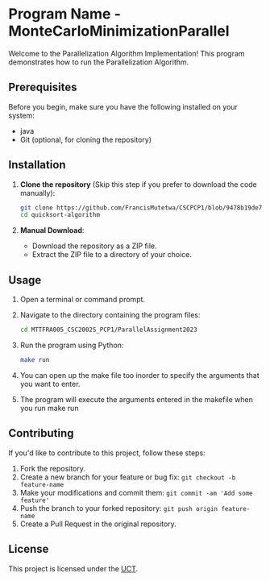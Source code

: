 # Program Name - MonteCarloMinimizationParallel

Welcome to the Parallelization Algorithm Implementation! This program demonstrates how to run the Parallelization Algorithm.

## Prerequisites
Before you begin, make sure you have the following installed on your system:
- java 
- Git (optional, for cloning the repository)

## Installation
1. **Clone the repository** (Skip this step if you prefer to download the code manually):
   ```bash
   git clone https://github.com/FrancisMutetwa/CSCPCP1/blob/9478b19de7f678a62c30e6f651e3b9ba1903e5c9/MTTFRA005_CSC2002S_PCP1.zip
   cd quicksort-algorithm
   ```

2. **Manual Download**:
   - Download the repository as a ZIP file.
   - Extract the ZIP file to a directory of your choice.

## Usage
1. Open a terminal or command prompt.

2. Navigate to the directory containing the program files:
   ```bash
   cd MTTFRA005_CSC2002S_PCP1/ParallelAssignment2023
   ```

3. Run the program using Python:
   ```bash
   make run
   ```

4. You can open up the make file too inorder to specify the arguments that you want to enter.

5. The program will execute the arguments entered in the makefile when you run make run

## Contributing
If you'd like to contribute to this project, follow these steps:
1. Fork the repository.
2. Create a new branch for your feature or bug fix: `git checkout -b feature-name`
3. Make your modifications and commit them: `git commit -am 'Add some feature'`
4. Push the branch to your forked repository: `git push origin feature-name`
5. Create a Pull Request in the original repository.

## License
This project is licensed under the [UCT](LICENSE).
